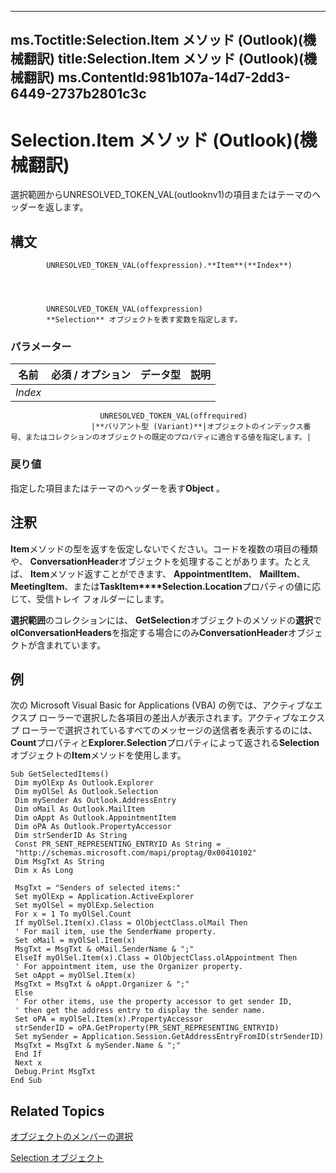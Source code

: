 

---
ms.Toctitle:Selection.Item メソッド (Outlook)(機械翻訳)
title:Selection.Item メソッド (Outlook)(機械翻訳)
ms.ContentId:981b107a-14d7-2dd3-6449-2737b2801c3c
---
# Selection.Item メソッド (Outlook)(機械翻訳)




選択範囲からUNRESOLVED_TOKEN_VAL(outlooknv1)の項目またはテーマのヘッダーを返します。

## 構文

            UNRESOLVED_TOKEN_VAL(offexpression).**Item**(**Index**)




            UNRESOLVED_TOKEN_VAL(offexpression)
            **Selection** オブジェクトを表す変数を指定します。

### パラメーター

|**名前**|**必須 / オプション**|**データ型**|**説明**|
|---|---|---|---|
|*Index*|
                        UNRESOLVED_TOKEN_VAL(offrequired)
                      |**バリアント型 (Variant)**|オブジェクトのインデックス番号、またはコレクションのオブジェクトの既定のプロパティに適合する値を指定します。|



### 戻り値
指定した項目またはテーマのヘッダーを表す**Object** 。





## 注釈
**Item**メソッドの型を返すを仮定しないでください。コードを複数の項目の種類や、 **ConversationHeader**オブジェクトを処理することがあります。たとえば、 **Item**メソッド返すことができます、 **AppointmentItem**、 **MailItem**、 **MeetingItem**、または**TaskItem****Selection.Location**プロパティの値に応じて、受信トレイ フォルダーにします。



**選択範囲**のコレクションには、 **GetSelection**オブジェクトのメソッドの**選択**で**olConversationHeaders**を指定する場合にのみ**ConversationHeader**オブジェクトが含まれています。



## 例
次の Microsoft Visual Basic for Applications (VBA) の例では、アクティブなエクスプ ローラーで選択した各項目の差出人が表示されます。アクティブなエクスプ ローラーで選択されているすべてのメッセージの送信者を表示するのには、 **Count**プロパティと**Explorer.Selection**プロパティによって返される**Selection**オブジェクトの**Item**メソッドを使用します。

```vba
Sub GetSelectedItems() 
 Dim myOlExp As Outlook.Explorer 
 Dim myOlSel As Outlook.Selection 
 Dim mySender As Outlook.AddressEntry 
 Dim oMail As Outlook.MailItem 
 Dim oAppt As Outlook.AppointmentItem 
 Dim oPA As Outlook.PropertyAccessor 
 Dim strSenderID As String 
 Const PR_SENT_REPRESENTING_ENTRYID As String = _ 
 "http://schemas.microsoft.com/mapi/proptag/0x00410102" 
 Dim MsgTxt As String 
 Dim x As Long 
 
 MsgTxt = "Senders of selected items:" 
 Set myOlExp = Application.ActiveExplorer 
 Set myOlSel = myOlExp.Selection 
 For x = 1 To myOlSel.Count 
 If myOlSel.Item(x).Class = OlObjectClass.olMail Then 
 ' For mail item, use the SenderName property. 
 Set oMail = myOlSel.Item(x) 
 MsgTxt = MsgTxt & oMail.SenderName & ";" 
 ElseIf myOlSel.Item(x).Class = OlObjectClass.olAppointment Then 
 ' For appointment item, use the Organizer property. 
 Set oAppt = myOlSel.Item(x) 
 MsgTxt = MsgTxt & oAppt.Organizer & ";" 
 Else 
 ' For other items, use the property accessor to get sender ID, 
 ' then get the address entry to display the sender name. 
 Set oPA = myOlSel.Item(x).PropertyAccessor 
 strSenderID = oPA.GetProperty(PR_SENT_REPRESENTING_ENTRYID) 
 Set mySender = Application.Session.GetAddressEntryFromID(strSenderID) 
 MsgTxt = MsgTxt & mySender.Name & ";" 
 End If 
 Next x 
 Debug.Print MsgTxt 
End Sub 

```




## Related Topics

[オブジェクトのメンバーの選択](c79922d4-aa76-ff48-f163-8161fa1ae0a8.md)

[Selection オブジェクト](0b06a3ce-0445-db8f-e6e8-bb7bd469c50f.md)




